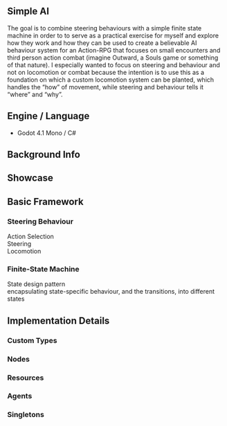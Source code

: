 ## Simple AI

The goal is to combine steering behaviours with a simple finite state machine in order to to serve as a practical exercise for myself and explore how they work and how they can be used to create a believable AI behaviour system for an Action-RPG that focuses on small encounters and third person action combat (imagine Outward, a Souls game or something of that nature).
I especially wanted to focus on steering and behaviour and not on locomotion or combat because the intention is to use this as a foundation on which a custom locomotion system can be planted, which handles the “how” of movement, while steering and behaviour tells it “where” and “why”.

## Engine / Language

- Godot 4.1 Mono / C#

## Background Info

## Showcase

## Basic Framework

### Steering Behaviour

Action Selection  
Steering  
Locomotion  

### Finite-State Machine

State design pattern  
encapsulating state-specific behaviour, and the transitions, into different states  

## Implementation Details

### Custom Types
### Nodes
### Resources
### Agents
### Singletons
